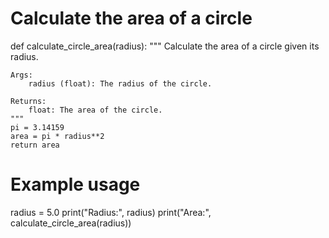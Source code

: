 # Calculate the area of a circle

def calculate_circle_area(radius):
    """
    Calculate the area of a circle given its radius.

    Args:
        radius (float): The radius of the circle.

    Returns:
        float: The area of the circle.
    """
    pi = 3.14159
    area = pi * radius**2
    return area

# Example usage
radius = 5.0
print("Radius:", radius)
print("Area:", calculate_circle_area(radius))
